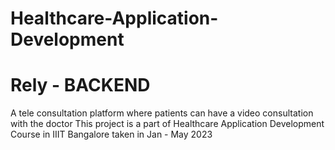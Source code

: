# Healthcare-Application-Development

# Rely - BACKEND

A tele consultation platform where patients can have a video consultation with the doctor
This project is a part of Healthcare Application Development Course in IIIT Bangalore taken in Jan - May 2023 
